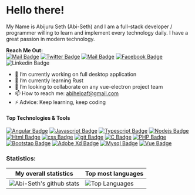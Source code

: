 # Hello there! <img src="https://raw.githubusercontent.com/MartinHeinz/MartinHeinz/master/wave.gif" width="10px">

My Name is Abijuru Seth (Abi-Seth) and I am a full-stack developer / programmer willing to learn and implement every technology daily. I have a great passion in modern technology. 


**Reach Me Out:<br>**
[![Mail Badge](https://img.shields.io/badge/-Ãbi_Seth-c0392b?style=flat&labelColor=c0392b&logo=gmail&logoColor=white)](mailto:abiheloaf@gmail.com)
[![Twitter Badge](https://img.shields.io/badge/-@seth_abi-blue?style=plastic&logo=Twitter&logoColor=white&link=https://twitter.com/seth_abi)](https://twitter.com/moshfiqrony/)
[![Mail Badge](https://img.shields.io/badge/-@seth_abi-e84393?style=flat&labelColor=e84393&logo=instagram&logoColor=white)](https://www.instagram.com/seth_abi/) 
[![Facebook Badge](https://img.shields.io/badge/-abiheloafseth-blue?style=plastic&logo=Facebook&logoColor=white&link=https://www.facebook.com/abijuru.seth/)](https://www.facebook.com/abijuru.seth/)
![Linkedin Badge](https://img.shields.io/badge/-Abiseth-blue?style=plastic&logo=Linkedin&logoColor=white&link=https://www.linkedin.com/in/abi-seth/)

- 🔭 I’m currently working on full desktop application 
- 🌱 I’m currently learning Rust
- 👯 I’m looking to collaborate on any vue-electron project team
- 📫 How to reach me: abiheloaf@gmail.com
- ⚡ Advice: Keep learning, keep coding

#### Top Technologies & Tools

[![Angular Badge](https://img.shields.io/badge/angular-%23DD0031.svg?style=for-the-badge&logo=angular&logoColor=white)](#) [![Javascript Badge](https://img.shields.io/badge/-Javascript-F0DB4F?style=for-the-badge&labelColor=black&logo=javascript&logoColor=F0DB4F)](#) [![Typescript Badge](https://img.shields.io/badge/-Typescript-007acc?style=for-the-badge&labelColor=black&logo=typescript&logoColor=007acc)](#) [![Nodejs Badge](https://img.shields.io/badge/-linux-3C873A?style=for-the-badge&labelColor=black&logo=node.js&logoColor=3C873A)](#) [![Html Badge](https://img.shields.io/badge/html%20-%23E34F26.svg?&style=for-the-badge&labelColor=black&logo=html5&logoColor=white)](#) [![css Badge](https://img.shields.io/badge/css%20-%231572B6.svg?&style=for-the-badge&labelColor=black&logo=css3&logoColor=white)](#) [![git Badge](https://img.shields.io/badge/git%20-%23F05032.svg?&style=for-the-badge&labelColor=black&logo=git&logoColor=white)](#) [![C Badge](https://img.shields.io/badge/c-%2300599C.svg?style=for-the-badge&logo=c&logoColor=white)](#) [![PHP Badge](https://img.shields.io/badge/php-%23777BB4.svg?style=for-the-badge&logo=php&logoColor=white)](#) [![Bootstap Badge](https://img.shields.io/badge/bootstrap-%23563D7C.svg?style=for-the-badge&logo=bootstrap&logoColor=white)](#) [![Adobe Xd Badge](https://img.shields.io/badge/adobexd-%23FF26BE.svg?style=for-the-badge&logo=adobexd&logoColor=white)](#)  [![Mysql Badge](https://img.shields.io/badge/mysql-%2300f.svg?style=for-the-badge&logo=mysql&logoColor=white)](#)
[![Vue Badge](https://img.shields.io/badge/vue-%41B883.svg?style=for-the-badge&logo=vue&logoColor=white)](#)

<!-- <a href="https://abistore.netlify.app/"><img src="https://www.kindpng.com/picc/m/299-2994011_front-end-development-logos-hd-png-download.png" align="right" height="200" /></a> -->


### Statistics:
|My overall statistics|Top most languages |
|------------------|-------------|
|![Abi-Seth's github stats](https://github-readme-stats.vercel.app/api?username=Abi-Seth&show_icons=true&hide_border=true&count_private=true&theme=tokyonight)|![Top Languages](https://github-readme-stats.vercel.app/api/top-langs/?username=Abi-Seth&langs_count=10&count_private=true&hide_border=true&theme=tokyonight&layout=compact)|
